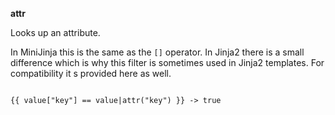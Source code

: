 **attr**

Looks up an attribute.

In MiniJinja this is the same as the `[]` operator.  In Jinja2 there is a
small difference which is why this filter is sometimes used in Jinja2
templates.  For compatibility it s provided here as well.

```jinja

{{ value["key"] == value|attr("key") }} -> true

```

